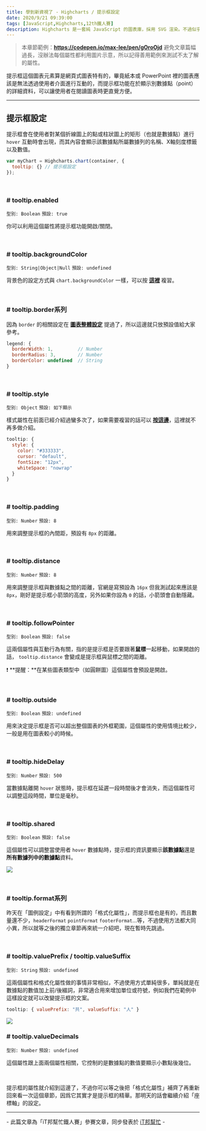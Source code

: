 ```yaml
---
title: 學到新資視了 - Highcharts / 提示框設定
date: 2020/9/21 09:39:00
tags: [JavaScript,Highcharts,12th鐵人賽]
description: Highcharts 是一套純 JavaScript 的圖表庫，採用 SVG 渲染。不過似乎是使用人數較少的關係，國內的相關文章寥寥可數，加上官方文件的中翻文本也是較舊的版號，所以這次希望能以一個使用過 Highcharts 的開發者角度來跟各位介紹它，希望以我的使用經驗可以讓大家認識 Highcharts 的強大功能與應用，那就先來看看它的優點與特性吧！
---
```


> 本章節範例：**https://codepen.io/max-lee/pen/gOroOjd**
> 避免文章篇幅過長，沒辦法每個屬性都利用圖片示意，所以記得善用範例來測試不太了解的屬性。

提示框這個圖表元素算是網頁式圖表特有的，畢竟紙本或 PowerPoint 裡的圖表應該是無法透過使用者介面進行互動的，而提示框功能在於顯示別數據點（point）的詳細資料，可以讓使用者在閱讀圖表時更直覺方便。

---

## 提示框設定

提示框會在使用者對某個折線圖上的點或柱狀圖上的矩形（也就是數據點）進行 `hover` 互動時會出現，而其內容會顯示該數據點所屬數據列的名稱、X軸刻度標籤以及數值。

```javascript
var myChart = Highcharts.chart(container, {
  tooltip: {} // 提示框設定
});
```

<br/>

### # tooltip.enabled
`型別: Boolean` `預設: true`

你可以利用這個屬性將提示框功能開啟/關閉。

<br/>

### # tooltip.backgroundColor

`型別: String|Object|Null` `預設: undefined`

背景色的設定方式與 `chart.backgroundColor` 一樣，可以按 **[這裡](/posts/highchart/highcharts-4/#chartbackgroundColor-chartplotBackgroundColor)** 複習。

<br/>

### # tooltip.border系列

因為 `border` 的相關設定在 **[圖表整體設定](/posts/highchart/highcharts-4/#chartborderWidth-chartplotBorderWidth)** 提過了，所以這邊就只放預設值給大家參考。

```javascript
legend: {
  borderWidth: 1,         // Number
  borderRadius: 3,        // Number
  borderColor: undefined  // String
}
```

<br/>

### # tooltip.style
`型別: Object` `預設: 如下顯示`

樣式屬性在前面已經介紹過蠻多次了，如果需要複習的話可以 **[按這邊](/posts/highchart/highcharts-5/#titlestyle)**，這裡就不再多做介紹。

```javascript
tooltip: {
  style: {
    color: "#333333",
    cursor: "default",
    fontSize: "12px",
    whiteSpace: "nowrap"
  }
}
```

<br/>

### # tooltip.padding
`型別: Number` `預設: 8`

用來調整提示框的內間距，預設有 `8px` 的距離。

<br/>

### # tooltip.distance
`型別: Number` `預設: 8`

用來調整提示框與數據點之間的距離，官網是寫預設為 `16px` 但我測試起來應該是 `8px`，剛好是提示框小箭頭的高度，另外如果你設為 `0` 的話，小箭頭會自動隱藏。

<br/>

### # tooltip.followPointer
`型別: Boolean` `預設: false`

這兩個屬性與互動行為有關，指的是提示框是否要跟著**鼠標**一起移動，如果開啟的話， `tooltip.distance` 會變成是提示框與鼠標之間的距離。

:exclamation: **提醒：**在某些圖表類型中（如圓餅圖）這個屬性會預設是開啟。

<br/>

### # tooltip.outside
`型別: Boolean` `預設: undefined`

用來決定提示框是否可以超出整個圖表的外框範圍，這個屬性的使用情境比較少，一般是用在圖表較小的時候。

<br/>

### # tooltip.hideDelay
`型別: Number` `預設: 500`

當數據點離開 `hover` 狀態時，提示框在延遲一段時間後才會消失，而這個屬性可以調整這段時間，單位是毫秒。

<br/>

### # tooltip.shared
`型別: Boolean` `預設: false`

這個屬性可以調整當使用者 `hover` 數據點時，提示框的資訊要顯示**該數據點**還是**所有數據列中的數據點**資料。

![](/img/content/highcharts-7/shared.png)

<br/>

### # tooltip.format系列  

昨天在「圖例設定」中有看到所謂的「格式化屬性」，而提示框也是有的，而且數量還不少，`headerFormat` `pointFormat` `footerFormat`...等，不過使用方法都大同小異，所以就等之後的獨立章節再來統一介紹吧，現在暫時先跳過。

<br/>

### # tooltip.valuePrefix / tooltip.valueSuffix 
`型別: String` `預設: undefined`

這兩個屬性和格式化屬性做的事情非常相似，不過使用方式單純很多，單純就是在數據點的數值加上前/後綴詞，非常適合用來增加單位或符號，例如我們在範例中這樣設定就可以改變提示框的文案。

```javascript
tooltip: { valuePrefix: "共", valueSuffix: "人" }
```
<img src="/img/content/highcharts-7/prefix.png" style="max-width: 550px;" />

<br/>

### # tooltip.valueDecimals
`型別: Number` `預設: undefined`

這個屬性跟上面兩個屬性相關，它控制的是數據點的數值要顯示小數點後幾位。

<br/>

提示框的屬性就介紹到這邊了，不過你可以等之後把「格式化屬性」補齊了再重新回來看一次這個章節，因爲它其實才是提示框的精華。那明天的話會繼續介紹「座標軸」的設定。

---

\- 此篇文章為「iT邦幫忙鐵人賽」參賽文章，同步發表於 [iT邦幫忙](https://ithelp.ithome.com.tw/articles/10241091) -
